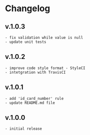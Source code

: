 # Changelog
## v.1.0.3
    - fix validation while value is null
    - update unit tests
    
## v.1.0.2
    - improve code style format - StyleCI
    - intetgration with TravisCI
    
## v.1.0.1
    - add 'id_card_number' rule
    - update README.md file

## v.1.0.0
    - initial release 
